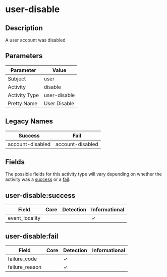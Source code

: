 user-disable
============

Description
-----------
A user account was disabled

Parameters
----------
| Parameter     | Value        |
| ------------- | ------------ |
| Subject       | user         |
| Activity      | disable      |
| Activity Type | user-disable |
| Pretty Name   | User Disable |

Legacy Names
------------
| Success              | Fail                 |
| -------------------- | -------------------- |
| account-disabled<br> | account-disabled<br> |

Fields
------

The possible fields for this activity type will vary depending on whether the activity was a [success](#user-disablesuccess) or a [fail](#user-disablefail).


user-disable:success
--------------------

| Field          | Core | Detection | Informational |
| -------------- | ---- | --------- | ------------- |
| event_locality |      |           | &#10003;      |

user-disable:fail
-----------------

| Field          | Core | Detection | Informational |
| -------------- | ---- | --------- | ------------- |
| failure_code   |      | &#10003;  |               |
| failure_reason |      | &#10003;  |               |